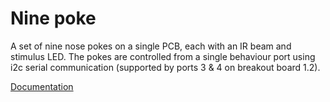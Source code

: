 # Nine poke

 A set of nine nose pokes on a single PCB, each with an IR beam and stimulus LED.  The pokes are controlled from a single behaviour port using i2c serial communication (supported by ports 3 & 4 on breakout board 1.2).

[Documentation](https://pycontrol.readthedocs.io/en/latest/user-guide/hardware/#nine-poke)

